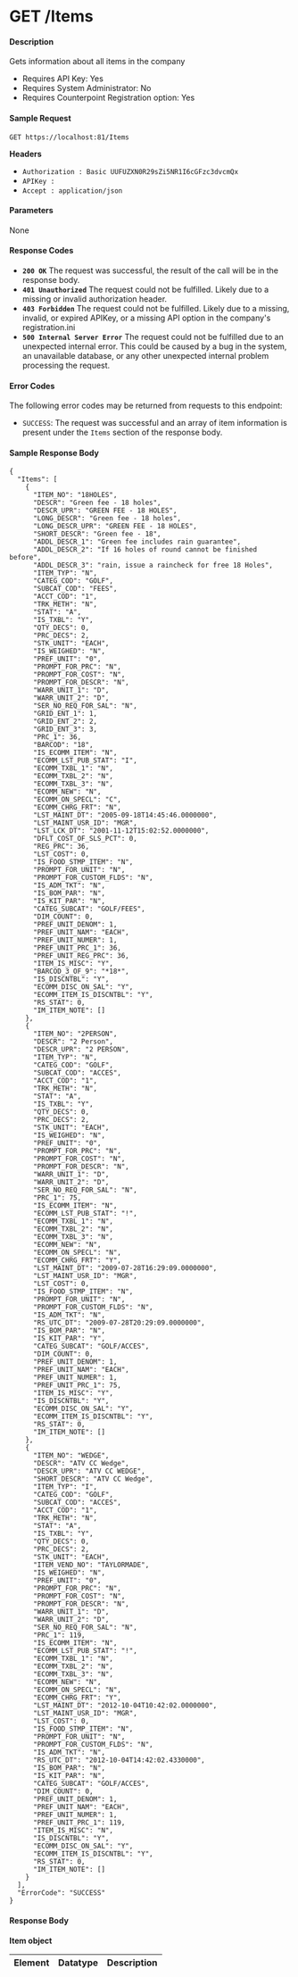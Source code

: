 
# GET /Items

#### Description
Gets information about all items in the company

- Requires API Key: Yes
- Requires System Administrator: No
- Requires Counterpoint Registration option: Yes

#### Sample Request

`GET https://localhost:81/Items`

**Headers**
- `Authorization : Basic UUFUZXN0R29sZi5NR1I6cGFzc3dvcmQx`
- `APIKey : `
- `Accept : application/json`

#### Parameters
None

#### Response Codes
- **<code>200 OK</code>** The request was successful, the result of the call will be in the response body.
- **<code>401 Unauthorized</code>** The request could not be fulfilled. Likely due to a missing or invalid authorization header.
- **<code>403 Forbidden</code>** The request could not be fulfilled. Likely due to a missing, invalid, or expired APIKey, or a missing API option in the company's registration.ini 
- **<code>500 Internal Server Error</code>** The request could not be fulfilled due to an unexpected internal error. This could be caused by a bug in the system, an unavailable database, or any other unexpected internal problem processing the request.
 
#### Error Codes
The following error codes may be returned from requests to this endpoint:
- `SUCCESS`: The request was successful and an array of item information is present under the `Items` section of the response body.

#### Sample Response Body

```
{
  "Items": [
    {
      "ITEM_NO": "18HOLES",
      "DESCR": "Green fee - 18 holes",
      "DESCR_UPR": "GREEN FEE - 18 HOLES",
      "LONG_DESCR": "Green fee - 18 holes",
      "LONG_DESCR_UPR": "GREEN FEE - 18 HOLES",
      "SHORT_DESCR": "Green fee - 18",
      "ADDL_DESCR_1": "Green fee includes rain guarantee",
      "ADDL_DESCR_2": "If 16 holes of round cannot be finished before",
      "ADDL_DESCR_3": "rain, issue a raincheck for free 18 Holes",
      "ITEM_TYP": "N",
      "CATEG_COD": "GOLF",
      "SUBCAT_COD": "FEES",
      "ACCT_COD": "1",
      "TRK_METH": "N",
      "STAT": "A",
      "IS_TXBL": "Y",
      "QTY_DECS": 0,
      "PRC_DECS": 2,
      "STK_UNIT": "EACH",
      "IS_WEIGHED": "N",
      "PREF_UNIT": "0",
      "PROMPT_FOR_PRC": "N",
      "PROMPT_FOR_COST": "N",
      "PROMPT_FOR_DESCR": "N",
      "WARR_UNIT_1": "D",
      "WARR_UNIT_2": "D",
      "SER_NO_REQ_FOR_SAL": "N",
      "GRID_ENT_1": 1,
      "GRID_ENT_2": 2,
      "GRID_ENT_3": 3,
      "PRC_1": 36,
      "BARCOD": "18",
      "IS_ECOMM_ITEM": "N",
      "ECOMM_LST_PUB_STAT": "I",
      "ECOMM_TXBL_1": "N",
      "ECOMM_TXBL_2": "N",
      "ECOMM_TXBL_3": "N",
      "ECOMM_NEW": "N",
      "ECOMM_ON_SPECL": "C",
      "ECOMM_CHRG_FRT": "N",
      "LST_MAINT_DT": "2005-09-18T14:45:46.0000000",
      "LST_MAINT_USR_ID": "MGR",
      "LST_LCK_DT": "2001-11-12T15:02:52.0000000",
      "DFLT_COST_OF_SLS_PCT": 0,
      "REG_PRC": 36,
      "LST_COST": 0,
      "IS_FOOD_STMP_ITEM": "N",
      "PROMPT_FOR_UNIT": "N",
      "PROMPT_FOR_CUSTOM_FLDS": "N",
      "IS_ADM_TKT": "N",
      "IS_BOM_PAR": "N",
      "IS_KIT_PAR": "N",
      "CATEG_SUBCAT": "GOLF/FEES",
      "DIM_COUNT": 0,
      "PREF_UNIT_DENOM": 1,
      "PREF_UNIT_NAM": "EACH",
      "PREF_UNIT_NUMER": 1,
      "PREF_UNIT_PRC_1": 36,
      "PREF_UNIT_REG_PRC": 36,
      "ITEM_IS_MISC": "Y",
      "BARCOD_3_OF_9": "*18*",
      "IS_DISCNTBL": "Y",
      "ECOMM_DISC_ON_SAL": "Y",
      "ECOMM_ITEM_IS_DISCNTBL": "Y",
      "RS_STAT": 0,
      "IM_ITEM_NOTE": []
    },
    {
      "ITEM_NO": "2PERSON",
      "DESCR": "2 Person",
      "DESCR_UPR": "2 PERSON",
      "ITEM_TYP": "N",
      "CATEG_COD": "GOLF",
      "SUBCAT_COD": "ACCES",
      "ACCT_COD": "1",
      "TRK_METH": "N",
      "STAT": "A",
      "IS_TXBL": "Y",
      "QTY_DECS": 0,
      "PRC_DECS": 2,
      "STK_UNIT": "EACH",
      "IS_WEIGHED": "N",
      "PREF_UNIT": "0",
      "PROMPT_FOR_PRC": "N",
      "PROMPT_FOR_COST": "N",
      "PROMPT_FOR_DESCR": "N",
      "WARR_UNIT_1": "D",
      "WARR_UNIT_2": "D",
      "SER_NO_REQ_FOR_SAL": "N",
      "PRC_1": 75,
      "IS_ECOMM_ITEM": "N",
      "ECOMM_LST_PUB_STAT": "!",
      "ECOMM_TXBL_1": "N",
      "ECOMM_TXBL_2": "N",
      "ECOMM_TXBL_3": "N",
      "ECOMM_NEW": "N",
      "ECOMM_ON_SPECL": "N",
      "ECOMM_CHRG_FRT": "Y",
      "LST_MAINT_DT": "2009-07-28T16:29:09.0000000",
      "LST_MAINT_USR_ID": "MGR",
      "LST_COST": 0,
      "IS_FOOD_STMP_ITEM": "N",
      "PROMPT_FOR_UNIT": "N",
      "PROMPT_FOR_CUSTOM_FLDS": "N",
      "IS_ADM_TKT": "N",
      "RS_UTC_DT": "2009-07-28T20:29:09.0000000",
      "IS_BOM_PAR": "N",
      "IS_KIT_PAR": "Y",
      "CATEG_SUBCAT": "GOLF/ACCES",
      "DIM_COUNT": 0,
      "PREF_UNIT_DENOM": 1,
      "PREF_UNIT_NAM": "EACH",
      "PREF_UNIT_NUMER": 1,
      "PREF_UNIT_PRC_1": 75,
      "ITEM_IS_MISC": "Y",
      "IS_DISCNTBL": "Y",
      "ECOMM_DISC_ON_SAL": "Y",
      "ECOMM_ITEM_IS_DISCNTBL": "Y",
      "RS_STAT": 0,
      "IM_ITEM_NOTE": []
    },
    {
      "ITEM_NO": "WEDGE",
      "DESCR": "ATV CC Wedge",
      "DESCR_UPR": "ATV CC WEDGE",
      "SHORT_DESCR": "ATV CC Wedge",
      "ITEM_TYP": "I",
      "CATEG_COD": "GOLF",
      "SUBCAT_COD": "ACCES",
      "ACCT_COD": "1",
      "TRK_METH": "N",
      "STAT": "A",
      "IS_TXBL": "Y",
      "QTY_DECS": 0,
      "PRC_DECS": 2,
      "STK_UNIT": "EACH",
      "ITEM_VEND_NO": "TAYLORMADE",
      "IS_WEIGHED": "N",
      "PREF_UNIT": "0",
      "PROMPT_FOR_PRC": "N",
      "PROMPT_FOR_COST": "N",
      "PROMPT_FOR_DESCR": "N",
      "WARR_UNIT_1": "D",
      "WARR_UNIT_2": "D",
      "SER_NO_REQ_FOR_SAL": "N",
      "PRC_1": 119,
      "IS_ECOMM_ITEM": "N",
      "ECOMM_LST_PUB_STAT": "!",
      "ECOMM_TXBL_1": "N",
      "ECOMM_TXBL_2": "N",
      "ECOMM_TXBL_3": "N",
      "ECOMM_NEW": "N",
      "ECOMM_ON_SPECL": "N",
      "ECOMM_CHRG_FRT": "Y",
      "LST_MAINT_DT": "2012-10-04T10:42:02.0000000",
      "LST_MAINT_USR_ID": "MGR",
      "LST_COST": 0,
      "IS_FOOD_STMP_ITEM": "N",
      "PROMPT_FOR_UNIT": "N",
      "PROMPT_FOR_CUSTOM_FLDS": "N",
      "IS_ADM_TKT": "N",
      "RS_UTC_DT": "2012-10-04T14:42:02.4330000",
      "IS_BOM_PAR": "N",
      "IS_KIT_PAR": "N",
      "CATEG_SUBCAT": "GOLF/ACCES",
      "DIM_COUNT": 0,
      "PREF_UNIT_DENOM": 1,
      "PREF_UNIT_NAM": "EACH",
      "PREF_UNIT_NUMER": 1,
      "PREF_UNIT_PRC_1": 119,
      "ITEM_IS_MISC": "N",
      "IS_DISCNTBL": "Y",
      "ECOMM_DISC_ON_SAL": "Y",
      "ECOMM_ITEM_IS_DISCNTBL": "Y",
      "RS_STAT": 0,
      "IM_ITEM_NOTE": []
    }
  ],
  "ErrorCode": "SUCCESS"
}
```

#### Response Body

**Item object**

Element | Datatype | Description
------- | -------- | -----------

